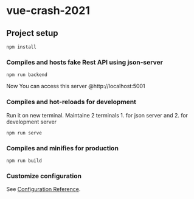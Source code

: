 # vue-crash-2021

## Project setup
```
npm install
```

### Compiles and hosts fake Rest API using json-server
```
npm run backend
```
Now You can access this server @http://localhost:5001


### Compiles and hot-reloads for development
Run it on new terminal.
Maintaine 2 terminals 1. for json server and 2. for development server
```
npm run serve
```

### Compiles and minifies for production
```
npm run build
```

### Customize configuration
See [Configuration Reference](https://cli.vuejs.org/config/).

